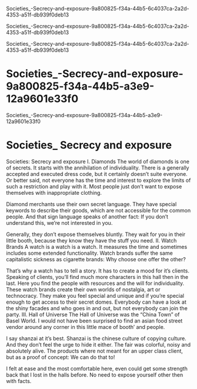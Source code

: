 Societies_-Secrecy-and-exposure-9a800825-f34a-44b5-6c4037ca-2a2d-4353-a51f-db939f0deb13

Societies_-Secrecy-and-exposure-9a800825-f34a-44b5-6c4037ca-2a2d-4353-a51f-db939f0deb13

Societies_-Secrecy-and-exposure-9a800825-f34a-44b5-6c4037ca-2a2d-4353-a51f-db939f0deb13

# Societies_-Secrecy-and-exposure-9a800825-f34a-44b5-a3e9-12a9601e33f0

Societies_-Secrecy-and-exposure-9a800825-f34a-44b5-a3e9-12a9601e33f0

# Societies_ Secrecy and exposure

Societies: Secrecy and exposure I. Diamonds The world of diamonds is one of secrets. It starts with the annihilation of individuality. There is a generally accepted and executed dress code, but it certainly doesn’t suite everyone. Or better said, not everyone has the time and interest to explore the limits of such a restriction and play with it. Most people just don’t want to expose themselves with inappropriate clothing.

Diamond merchants use their own secret language. They have special keywords to describe their goods, which are not accessible for the common people. And that sign language speaks of another fact: If you don’t understand this, we’re not interested in you.

Generally, they don’t expose themselves bluntly. They wait for you in their little booth, because they know they have the stuff you need. II. Watch Brands A watch is a watch is a watch. It measures the time and sometimes includes some extended functionality. Watch brands suffer the same capitalistic sickness as cigarette brands: Why choose one offer the other?

That’s why a watch has to tell a story. It has to create a mood for it’s clients. Speaking of clients, you’ll find much more characters in this hall then in the last. Here you find the people with resources and the will for individuality. These watch brands create their own worlds of nostalgia, art or technocracy. They make you feel special and unique and if you’re special enough to get access to their secret domes. Everybody can have a look at the shiny facades and who goes in and out, but not everybody can join the party. III. Hall of Universe The Hall of Universe was the “China Town” of Basel World. I would not have been surprised to find an asian food street vendor around any corner in this little mace of booth’ and people.

I say shanzai at it’s best. Shanzai is the chinese culture of copying culture. And they don’t feel the urge to hide it either. The fair was colorful, noisy and absolutely alive. The products where not meant for an upper class client, but as a proof of concept: We can do that to!

I felt at ease and the most comfortable here, even could get some strength back that I lost in the halls before. No need to expose yourself other then with facts.
